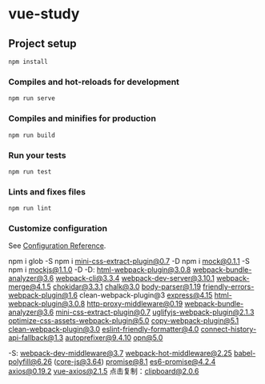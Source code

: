 # vue-study

## Project setup
```
npm install
```

### Compiles and hot-reloads for development
```
npm run serve
```

### Compiles and minifies for production
```
npm run build
```

### Run your tests
```
npm run test
```

### Lints and fixes files
```
npm run lint
```

### Customize configuration
See [Configuration Reference](https://cli.vuejs.org/config/).

 npm i glob -S
 npm i mini-css-extract-plugin@0.7 -D
 npm i mock@0.1.1 -S
 npm i mockjs@1.1.0 -D
 -D:
 html-webpack-plugin@3.0.8   webpack-bundle-analyzer@3.6  webpack-cli@3.3.4  webpack-dev-server@3.10.1  webpack-merge@4.1.5
 chokidar@3.3.1 chalk@3.0 body-parser@1.19 friendly-errors-webpack-plugin@1.6
 clean-webpack-plugin@3 express@4.15
 html-webpack-plugin@3.0.8 http-proxy-middleware@0.19
 webpack-bundle-analyzer@3.6 mini-css-extract-plugin@0.7 uglifyjs-webpack-plugin@2.1.3 optimize-css-assets-webpack-plugin@5.0 
 copy-webpack-plugin@5.1 clean-webpack-plugin@3.0
eslint-friendly-formatter@4.0
connect-history-api-fallback@1.3 autoprefixer@9.4.10 opn@5.0

 -S:
 webpack-dev-middleware@3.7 webpack-hot-middleware@2.25
 babel-polyfill@6.26 (core-js@3.64)  promise@8.1 es6-promise@4.2.4 axios@0.19.2 vue-axios@2.1.5
 点击复制：clipboard@2.0.6 
